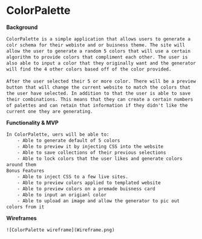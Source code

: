 # ColorPalette

**Background**

    ColorPalette is a simple application that allows users to generate a colr schema for their webiste and or buisness theme. The site will allow the user to generate a random 5 colors that will use a certain algorithm to provide colors that compliment each other. The user is also able to input a color that they originally want and the generator will find the 4 other colors based off of the color provided.

    After the user selected their 5 or more color. There will be a preview button that will change the current website to match the colors that the user have selected. In addition to that the user is able to save their combinations. This means that they can create a certain numbers of palettes and can retain that information if they didn't like the current one they are generating.

**Functionality & MVP**

    In ColorPalette, uers will be able to:
        - Able to generate default of 5 colors
        - Able to preview it by injecting CSS into the website
        - Able to save collections of their previous selections
        - Able to lock colors that the user likes and generate colors around them 
    Bonus Features
        - Able to inject CSS to a few live sites.
        - Able to preview colors applied to templated website
        - Able to preview colors on a premade buisness card
        - Able to input an origianl color
        - Able to upload an image and allow the generator to pic out colors from it

**Wireframes**

    ![ColorPalette wireframe](Wireframe.png)